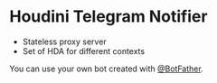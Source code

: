 # Houdini Telegram Notifier

- Stateless proxy server
- Set of HDA for different contexts

You can use your own bot created with [@BotFather](https://t.me/BotFather).